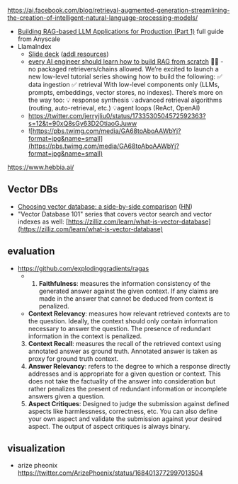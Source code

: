 
https://ai.facebook.com/blog/retrieval-augmented-generation-streamlining-the-creation-of-intelligent-natural-language-processing-models/

- [Building RAG-based LLM Applications for Production (Part 1)](https://www.anyscale.com/blog/a-comprehensive-guide-for-building-rag-based-llm-applications-part-1) full guide from Anyscale
- LlamaIndex
	- [Slide deck](https://docs.google.com/presentation/d/1uzhz1aFWbyXSrWBzQ1FPQWtVjMgJqAYGoGoVzEnNmAg/edit#slide=id.p) ([addl resources](https://twitter.com/jerryjliu0/status/1700531889239437784))
	- [every AI engineer should learn how to build RAG from scratch](https://twitter.com/jerryjliu0/status/1702345670563332340) 🧑‍🍳 - no packaged retrievers/chains allowed. We’re excited to launch a new low-level tutorial series showing how to build the following: ✅ data ingestion ✅ retrieval With low-level components only (LLMs, prompts, embeddings, vector stores, no indexes). There’s more on the way too: 💡 response synthesis 💡advanced retrieval algorithms (routing, auto-retrieval, etc.) 💡agent loops (ReAct, OpenAI)
	- https://twitter.com/jerryjliu0/status/1733530504572592363?s=12&t=90xQ8sGy63D2OtiaoGJuww
	- ![https://pbs.twimg.com/media/GA68toAboAAWbYj?format=jpg&name=small](https://pbs.twimg.com/media/GA68toAboAAWbYj?format=jpg&name=small)

https://www.hebbia.ai/

## Vector DBs

- [ Choosing vector database: a side-by-side comparison](https://benchmark.vectorview.ai/vectordbs.html) ([HN](https://news.ycombinator.com/item?id=37764489))
- "Vector Database 101" series that covers vector search and vector indexes as well: [https://zilliz.com/learn/what-is-vector-database](https://zilliz.com/learn/what-is-vector-database)
	


## evaluation

- https://github.com/explodinggradients/ragas
	- 1.  **Faithfulness**: measures the information consistency of the generated answer against the given context. If any claims are made in the answer that cannot be deduced from context is penalized.
	- **Context Relevancy**: measures how relevant retrieved contexts are to the question. Ideally, the context should only contain information necessary to answer the question. The presence of redundant information in the context is penalized.
	3.  **Context Recall**: measures the recall of the retrieved context using annotated answer as ground truth. Annotated answer is taken as proxy for ground truth context.
	4.  **Answer Relevancy**: refers to the degree to which a response directly addresses and is appropriate for a given question or context. This does not take the factuality of the answer into consideration but rather penalizes the present of redundant information or incomplete answers given a question.
	5.  **Aspect Critiques**: Designed to judge the submission against defined aspects like harmlessness, correctness, etc. You can also define your own aspect and validate the submission against your desired aspect. The output of aspect critiques is always binary.

## visualization

- arize pheonix https://twitter.com/ArizePhoenix/status/1684013772997013504